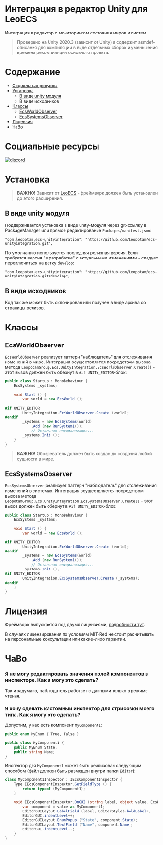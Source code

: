 # Интеграция в редактор Unity для LeoECS
Интеграция в редактор с мониторингом состояния миров и систем.

> Проверено на Unity 2020.3 (зависит от Unity) и содержит asmdef-описания для компиляции в виде отдельных сборок и уменьшения времени рекомпиляции основного проекта.

# Содержание
* [Социальные ресурсы](#Социальные-ресурсы)
* [Установка](#Установка)
    * [В виде unity модуля](#В-виде-unity-модуля)
    * [В виде исходников](#В-виде-исходников)
* [Классы](#Классы)
    * [EcsWorldObserver](#EcsWorldObserver)
    * [EcsSystemsObserver](#EcsSystemsObserver)
* [Лицензия](#Лицензия)
* [ЧаВо](#ЧаВо)

# Социальные ресурсы
[![discord](https://img.shields.io/discord/404358247621853185.svg?label=enter%20to%20discord%20server&style=for-the-badge&logo=discord)](https://discord.gg/5GZVde6)


# Установка

> **ВАЖНО!** Зависит от [LeoECS](https://github.com/Leopotam/ecs) - фреймворк должен быть установлен до этого расширения.

## В виде unity модуля
Поддерживается установка в виде unity-модуля через git-ссылку в PackageManager или прямое редактирование `Packages/manifest.json`:
```
"com.leopotam.ecs-unityintegration": "https://github.com/Leopotam/ecs-unityintegration.git",
```
По умолчанию используется последняя релизная версия. Если требуется версия "в разработке" с актуальными изменениями - следует переключиться на ветку `develop`:
```
"com.leopotam.ecs-unityintegration": "https://github.com/Leopotam/ecs-unityintegration.git#develop",
```

## В виде исходников
Код так же может быть склонирован или получен в виде архива со страницы релизов.

# Классы

## EcsWorldObserver
`EcsWorldObserver` реализует паттерн "наблюдатель" для отслеживания изменений в мире. Интеграция осуществляется посредством вызова метода `LeopotamGroup.Ecs.UnityIntegration.EcsWorldObserver.Create()` - этот вызов должен быть обернут в `#if UNITY_EDITOR`-блок:
```c#
public class Startup : MonoBehaviour {
    EcsSystems _systems;

    void Start () {
        var world = new EcsWorld ();
        
#if UNITY_EDITOR
        UnityIntegration.EcsWorldObserver.Create (world);
#endif  
        _systems = new EcsSystems(world)
            .Add (new RunSystem1());
            // Остальная инициализация...
        _systems.Init ();
    }
}
```

> **ВАЖНО!** Обозреватель должен быть создан до создания любой сущности в мире.

## EcsSystemsObserver
`EcsSystemsObserver` реализует паттерн "наблюдатель" для отслеживания изменений в системах. Интеграция осуществляется посредством вызова метода `LeopotamGroup.Ecs.UnityIntegration.EcsSystemsObserver.Create()` - этот вызов должен быть обернут в `#if UNITY_EDITOR`-блок:
```c#
public class Startup : MonoBehaviour {
    EcsSystems _systems;

    void Start () {
        var world = new EcsWorld ();
        
#if UNITY_EDITOR
        UnityIntegration.EcsWorldObserver.Create (world);
#endif        
        _systems = new EcsSystems(world)
            .Add (new RunSystem1());
            // Остальная инициализация...
        _systems.Init ();
#if UNITY_EDITOR
        UnityIntegration.EcsSystemsObserver.Create (_systems);
#endif
    }
}
```

# Лицензия
Фреймворк выпускается под двумя лицензиями, [подробности тут](./LICENSE.md).

В случаях лицензирования по условиям MIT-Red не стоит расчитывать на
персональные консультации или какие-либо гарантии.

# ЧаВо

### Я не могу редактировать значения полей компонентов в инспекторе. Как я могу это сделать?
Так и задумано, наблюдатель работает с данными только в режиме чтения.

### Я хочу сделать кастомный инспектор для отрисовки моего типа. Как я могу это сделать?
Допустим, у нас есть компонент `MyComponent1`:
```c#
public enum MyEnum { True, False }

public class MyComponent1 {
    public MyEnum State;
    public string Name;
}
```
Инспектор для `MyComponent1` может быть реализован следующим способом (файл должен быть размещен внутри папки `Editor`):
```c#
class MyComponent1Inspector : IEcsComponentInspector {
    Type IEcsComponentInspector.GetFieldType () {
        return typeof (MyComponent1);
    }

    void IEcsComponentInspector.OnGUI (string label, object value, EcsWorld world, ref EcsEntity entityId) {
        var component = value as MyComponent1;
        EditorGUILayout.LabelField (label, EditorStyles.boldLabel);
        EditorGUI.indentLevel++;
        EditorGUILayout.EnumPopup ("State", component.State);
        EditorGUILayout.TextField ("Name", component.Name);
        EditorGUI.indentLevel--;
    }
}
```
